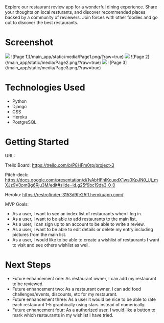 # <RestroFinder>

Explore our restaurant review app for a wonderful dining experience. Share your thoughts on local resturants, and discover recommended places backed by a community of reviewers. Join forces with other foodies and go out to discover the best restaurants.

# Screenshot

<img src="![Alt text](/main_app/static/media/Page1.png)">
![Page 1](/main_app/static/media/Page1.png/?raw=true)
<img src="![Alt text](/main_app/static/media/Page2.png)">
![Page 2](/main_app/static/media/Page2.png/?raw=true)
<img src="![Alt text](/main_app/static/media/Page3.png)">
![Page 3](/main_app/static/media/Page3.png/?raw=true)

# Technologies Used

- Python
- Django
- CSS
- Heroku
- PostgreSQL

# Getting Started

URL: 

Trello Board: https://trello.com/b/P8HFm0rp/project-3

Pitch-deck: https://docs.google.com/presentation/d/1yAbHFhIKcuodX1ws0KpJN0_Uj_mXJz9V0pmBg6Rju3M/edit#slide=id.g25f9bc19da3_0_0

Heroku: https://restrofinder-3153d9fe25ff.herokuapp.com/

MVP Goals:

- As a user, I want to see an index list of restaurants when I log in.
- As a user, I want to be able to add restaurants to the main list.
- As a user, I can sign up to an account to be able to write a review.
- As a user, I want to be able to edit details or delete my entry including pictures from the main list.
- As a user, I would like to be able to create a wishlist of restaurants I want to visit and see others wishlist as well.


# Next Steps

- Future enhancement one: As restaurant owner, I can add my restaurant to be reviewed.
- Future enhancement two: As a restaurant owner, I can add food challenges/events, discounts, etc for my restaurant.
- Future enhancement three: As a user it would be nice to be able to rate each restaurant 1-5 graphically using stars instead of numerically.
- Future enhancement four: As a authorized user, I would like a button to mark which restaurants in my wishlist I have tried.


